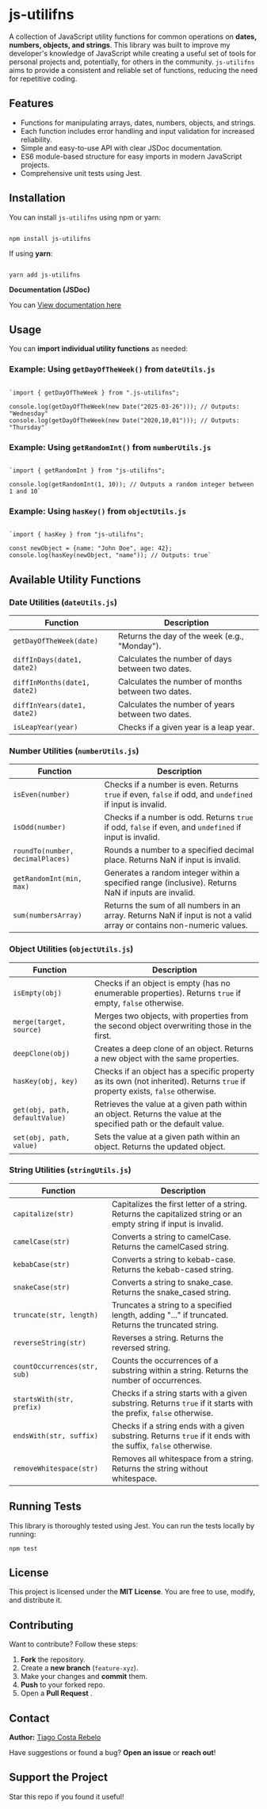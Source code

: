 **js-utilifns**
================================

A collection of JavaScript utility functions for common operations on **dates, numbers, objects, and strings**. This library was built to improve my developer's knowledge of JavaScript while creating a useful set of tools for personal projects and, potentially, for others in the community.  `js-utilifns` aims to provide a consistent and reliable set of functions, reducing the need for repetitive coding.



**Features**
---------------

*   Functions for manipulating arrays, dates, numbers, objects, and strings.
*   Each function includes error handling and input validation for increased reliability.
*   Simple and easy-to-use API with clear JSDoc documentation.
*   ES6 module-based structure for easy imports in modern JavaScript projects.
*   Comprehensive unit tests using Jest.



**Installation**
-------------------

You can install `js-utilifns` using npm or yarn:

```

npm install js-utilifns

```

If using **yarn**:

```

yarn add js-utilifns

```



**Documentation (JSDoc)**

You can [View documentation here](https://tiagocostarebelo.github.io/js-utilifns/)


**Usage**
------------

You can **import individual utility functions** as needed:

### **Example: Using `getDayOfTheWeek()` from `dateUtils.js`**

```

`import { getDayOfTheWeek } from ".js-utilifns";

console.log(getDayOfTheWeek(new Date("2025-03-26"))); // Outputs: "Wednesday"
console.log(getDayOfTheWeek(new Date("2020,10,01"))); // Outputs: "Thursday"`

```

### **Example: Using `getRandomInt()` from `numberUtils.js`**


```

`import { getRandomInt } from "js-utilifns";

console.log(getRandomInt(1, 10)); // Outputs a random integer between 1 and 10`

```

### **Example: Using `hasKey()` from `objectUtils.js`**


```

`import { hasKey } from "js-utilifns";

const newObject = {name: "John Doe", age: 42};
console.log(hasKey(newObject, "name")); // Outputs: true`

```



## Available Utility Functions

### **Date Utilities (`dateUtils.js`)**

| Function                    | Description                                             |
|-----------------------------|---------------------------------------------------------|
| `getDayOfTheWeek(date)`     | Returns the day of the week (e.g., "Monday").           |
| `diffInDays(date1, date2)`  | Calculates the number of days between two dates.        |
| `diffInMonths(date1, date2)`| Calculates the number of months between two dates.      |
| `diffInYears(date1, date2)` | Calculates the number of years between two dates.       |
| `isLeapYear(year)`          | Checks if a given year is a leap year.                  |


### **Number Utilities (`numberUtils.js`)**

| Function                         | Description                                                                                                           |
|----------------------------------|-----------------------------------------------------------------------------------------------------------------------|
| `isEven(number)`                 | Checks if a number is even. Returns `true` if even, `false` if odd, and `undefined` if input is invalid.              |
| `isOdd(number)`                  | Checks if a number is odd. Returns `true` if odd, `false` if even, and `undefined` if input is invalid.               |
| `roundTo(number, decimalPlaces)` | Rounds a number to a specified decimal place. Returns NaN if input is invalid.                                        |
| `getRandomInt(min, max)`         | Generates a random integer within a specified range (inclusive). Returns NaN if inputs are invalid.                   |
| `sum(numbersArray)`              | Returns the sum of all numbers in an array. Returns NaN if input is not a valid array or contains non-numeric values. |


### **Object Utilities (`objectUtils.js`)**

| Function                       | Description                                                                                                                     |
|--------------------------------|---------------------------------------------------------------------------------------------------------------------------------|
| `isEmpty(obj)`                 | Checks if an object is empty (has no enumerable properties). Returns `true` if empty, `false` otherwise.                        |
| `merge(target, source)`        | Merges two objects, with properties from the second object overwriting those in the first.                                      |
| `deepClone(obj)`               | Creates a deep clone of an object. Returns a new object with the same properties.                                               |
| `hasKey(obj, key)`             | Checks if an object has a specific property as its own (not inherited). Returns `true` if property exists, `false` otherwise.   |
| `get(obj, path, defaultValue)` | Retrieves the value at a given path within an object. Returns the value at the specified path or the default value.             |
| `set(obj, path, value)`        | Sets the value at a given path within an object. Returns the updated object.                                                    | 


### **String Utilities (`stringUtils.js`)**

| Function                     | Description                                                                                                       |
|------------------------------|-------------------------------------------------------------------------------------------------------------------|
| `capitalize(str)`            | Capitalizes the first letter of a string. Returns the capitalized string or an empty string if input is invalid.  |
| `camelCase(str)`             | Converts a string to camelCase. Returns the camelCased string.                                                    |
| `kebabCase(str)`             | Converts a string to kebab-case. Returns the kebab-cased string.                                                  |
| `snakeCase(str)`             | Converts a string to snake_case. Returns the snake_cased string.                                                  |
| `truncate(str, length)`      | Truncates a string to a specified length, adding "..." if truncated. Returns the truncated string.                |
| `reverseString(str)`         | Reverses a string. Returns the reversed string.                                                                   |
| `countOccurrences(str, sub)` | Counts the occurrences of a substring within a string. Returns the number of occurrences.                         |
| `startsWith(str, prefix)`    | Checks if a string starts with a given substring. Returns `true` if it starts with the prefix, `false` otherwise. |
| `endsWith(str, suffix)`      | Checks if a string ends with a given substring. Returns `true` if it ends with the suffix, `false` otherwise.     |
| `removeWhitespace(str)`      | Removes all whitespace from a string. Returns the string without whitespace.                                      |



**Running Tests**
---------------------

This library is thoroughly tested using Jest. You can run the tests locally by running:

```
npm test

```



**License**
--------------

This project is licensed under the **MIT License**. You are free to use, modify, and distribute it.



**Contributing**
-------------------

Want to contribute? Follow these steps:

1.  **Fork** the repository.
2.  Create a **new branch** (`feature-xyz`).
3.  Make your changes and **commit** them.
4.  **Push** to your forked repo.
5.  Open a **Pull Request** .



**Contact**
--------------

**Author:** [Tiago Costa Rebelo](https://github.com/tiagocostarebelo)

Have suggestions or found a bug? **Open an issue** or **reach out**!



**Support the Project**
--------------------------

Star this repo if you found it useful!